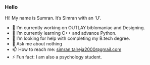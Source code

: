 ### Hello

Hi! My name is Sumran. It’s Simran with an ‘U’.

- 🔭 I’m currently working on OUTLAY biblomaniac and Designing.
- 🌱 I’m currently learning C++ and advance Python.
- 🤔 I’m looking for help with completing my B.tech degree.
- 💬 Ask me about nothing
- 📫 How to reach me: simran.talreja2000@gmail.com
- ⚡ Fun fact: I am also a psychology student.

